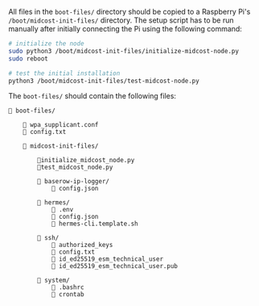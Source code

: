 All files in the `boot-files/` directory should be copied to a Raspberry Pi's `/boot/midcost-init-files/` directory. The setup script has to be run manually after initially connecting the Pi using the following command:

```bash
# initialize the node
sudo python3 /boot/midcost-init-files/initialize-midcost-node.py
sudo reboot

# test the initial installation
python3 /boot/midcost-init-files/test-midcost-node.py
```

The `boot-files/` should contain the following files:

```
📁 boot-files/

    📄 wpa_supplicant.conf
    📄 config.txt

    📁 midcost-init-files/

        📄initialize_midcost_node.py
        📄test_midcost_node.py

        📁 baserow-ip-logger/
            📄 config.json

        📁 hermes/
            📄 .env
            📄 config.json
            📄 hermes-cli.template.sh

        📁 ssh/
            📄 authorized_keys
            📄 config.txt
            📄 id_ed25519_esm_technical_user
            📄 id_ed25519_esm_technical_user.pub

        📁 system/
            📄 .bashrc
            📄 crontab
```

